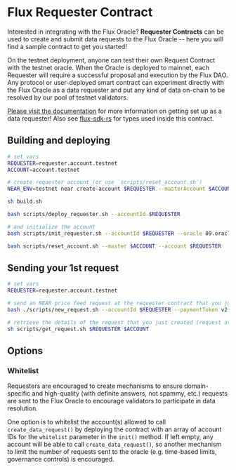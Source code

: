 # Flux Requester Contract

Interested in integrating with the Flux Oracle? **Requester Contracts** can be used to create and submit data requests to the Flux Oracle -- here you will find a sample contract to get you started!

On the testnet deployment, anyone can test their own Request Contract with the testnet oracle. When the Oracle is deployed to mainnet, each Requester will require a successful proposal and execution by the Flux DAO. Any protocol or user-deployed smart contract can experiment directly with the Flux Oracle as a data requester and put any kind of data on-chain to be resolved by our pool of testnet validators.

[Please visit the documentation](https://docs.fluxprotocol.org/docs/getting-started/data-requesters) for more information on getting set up as a data requester! Also see [flux-sdk-rs](https://github.com/fluxprotocol/flux-sdk-rs) for types used inside this contract.

## Building and deploying

```bash
# set vars
REQUESTER=requester.account.testnet
ACCOUNT=account.testnet

# create requester account (or use `scripts/reset_account.sh`)
NEAR_ENV=testnet near create-account $REQUESTER --masterAccount $ACCOUNT --initialBalance 10

sh build.sh

bash scripts/deploy_requester.sh --accountId $REQUESTER

# and initialize the account
bash scripts/init_requester.sh --accountId $REQUESTER --oracle 09.oracle.flux-dev --patmentToken v2.wnear.flux-dev

bash scripts/reset_account.sh --master $ACCOUNT --account $REQUESTER
```

## Sending your 1st request

```bash
# set vars
REQUESTER=requester.account.testnet

# send an NEAR price feed request at the requester contract that you just deployed
bash ./scripts/new_request.sh --accountId $REQUESTER --paymentToken v2.wnear.flux-dev  --senderId $ACCOUNT

# retrieve the details of the request that you just created (request at accountId)
sh scripts/get_request.sh $REQUESTER $ACCOUNT
```

## Options

### Whitelist

Requesters are encouraged to create mechanisms to ensure domain-specific and high-quality (with definite answers, not spammy, etc.) requests are sent to the Flux Oracle to encourage validators to participate in data resolution.

One option is to whitelist the account(s) allowed to call `create_data_request()` by deploying the contract with an array of account IDs for the `whitelist` parameter in the `init()` method. If left empty, any account will be able to call `create_data_request()`, so another mechanism to limit the number of requests sent to the oracle (e.g. time-based limits, governance controls) is encouraged.
